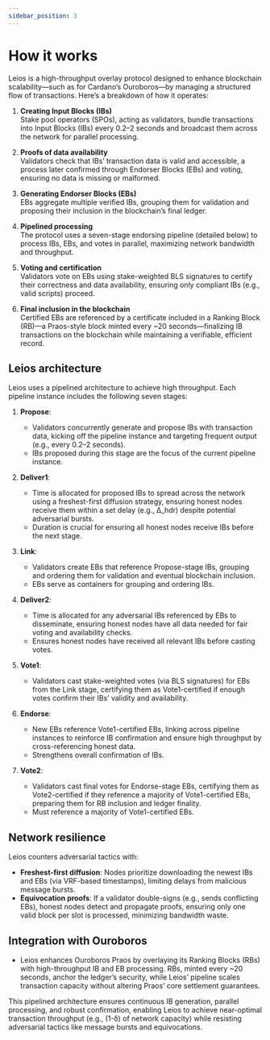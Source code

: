 ```yaml
---
sidebar_position: 3
---
```


# How it works

Leios is a high-throughput overlay protocol designed to enhance blockchain scalability—such as for Cardano’s Ouroboros—by managing a structured flow of transactions. Here’s a breakdown of how it operates:

1. **Creating Input Blocks (IBs)**<br /> Stake pool operators (SPOs), acting as
   validators, bundle transactions into Input Blocks (IBs) every 0.2–2 seconds
   and broadcast them across the network for parallel processing.

2. **Proofs of data availability** <br /> Validators check that IBs’ transaction
   data is valid and accessible, a process later confirmed through Endorser
   Blocks (EBs) and voting, ensuring no data is missing or malformed.

3. **Generating Endorser Blocks (EBs)**<br /> EBs aggregate multiple verified
   IBs, grouping them for validation and proposing their inclusion in the
   blockchain’s final ledger.

4. **Pipelined processing**<br /> The protocol uses a seven-stage endorsing
   pipeline (detailed below) to process IBs, EBs, and votes in parallel,
   maximizing network bandwidth and throughput.

5. **Voting and certification**<br /> Validators vote on EBs using
   stake-weighted BLS signatures to certify their correctness and data
   availability, ensuring only compliant IBs (e.g., valid scripts) proceed.

6. **Final inclusion in the blockchain**<br /> Certified EBs are referenced by
   a certificate included in a Ranking Block (RB)—a Praos-style block minted
   every ~20 seconds—finalizing IB transactions on the blockchain while
   maintaining a verifiable, efficient record.

## Leios architecture

Leios uses a pipelined architecture to achieve high throughput. Each pipeline instance includes the following seven stages:

1. **Propose**:<br />

   - Validators concurrently generate and propose IBs with transaction data,
     kicking off the pipeline instance and targeting frequent output (e.g.,
     every 0.2–2 seconds).
   - IBs proposed during this stage are the focus of the current pipeline
     instance.

2. **Deliver1**:<br />

   - Time is allocated for proposed IBs to spread across the network using a
     freshest-first diffusion strategy, ensuring honest nodes receive them
     within a set delay (e.g., Δ_hdr) despite potential adversarial bursts.
   - Duration is crucial for ensuring all honest nodes receive IBs before the
     next stage.

3. **Link**:<br />

   - Validators create EBs that reference Propose-stage IBs, grouping and
     ordering them for validation and eventual blockchain inclusion.
   - EBs serve as containers for grouping and ordering IBs.

4. **Deliver2**:<br />

   - Time is allocated for any adversarial IBs referenced by EBs to disseminate,
     ensuring honest nodes have all data needed for fair voting and availability
     checks.
   - Ensures honest nodes have received all relevant IBs before casting votes.

5. **Vote1**:<br />

   - Validators cast stake-weighted votes (via BLS signatures) for EBs from the
     Link stage, certifying them as Vote1-certified if enough votes confirm
     their IBs’ validity and availability.

6. **Endorse**:<br />

   - New EBs reference Vote1-certified EBs, linking across pipeline instances to
     reinforce IB confirmation and ensure high throughput by cross-referencing
     honest data.
   - Strengthens overall confirmation of IBs.

7. **Vote2**:<br />
   - Validators cast final votes for Endorse-stage EBs, certifying them as
     Vote2-certified if they reference a majority of Vote1-certified EBs,
     preparing them for RB inclusion and ledger finality.
   - Must reference a majority of Vote1-certified EBs.

## Network resilience

Leios counters adversarial tactics with:

- **Freshest-first diffusion**: Nodes prioritize downloading the newest IBs and
  EBs (via VRF-based timestamps), limiting delays from malicious message bursts.
- **Equivocation proofs**: If a validator double-signs (e.g., sends conflicting
  EBs), honest nodes detect and propagate proofs, ensuring only one valid block
  per slot is processed, minimizing bandwidth waste.

## Integration with Ouroboros

- Leios enhances Ouroboros Praos by overlaying its Ranking Blocks (RBs) with
  high-throughput IB and EB processing. RBs, minted every ~20 seconds, anchor
  the ledger’s security, while Leios’ pipeline scales transaction capacity
  without altering Praos’ core settlement guarantees.

This pipelined architecture ensures continuous IB generation, parallel
processing, and robust confirmation, enabling Leios to achieve near-optimal
transaction throughput (e.g., (1-δ) of network capacity) while resisting
adversarial tactics like message bursts and equivocations.